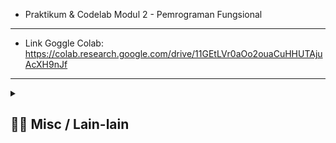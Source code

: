 - Praktikum & Codelab Modul 2 - Pemrograman Fungsional
---
- Link Goggle Colab: https://colab.research.google.com/drive/11GEtLVr0aOo2ouaCuHHUTAjuAcXH9nJf
---
<details> 
  <summary>
  <h2> ⛓️‍💥 Misc / Lain-lain</h2> 
  </summary>

<p>
<div align="center">
<h3>
  🗣️ Powered By:
</h3>
<img src="https://awesome-svg.vercel.app/card/card_2?name=NightRunners02&summary=Newbie%20Developer&style=nameColor:rgba(223,255,0,1);summaryColor:rgba(57,255,20,1);backgroundColor:rgba(0,0,0,1);" />

---
<h3>
  🌠 Starred:
</h3>
  
[![Stargazers repo roster for @NightRunners02/](https://reporoster.com/stars/NightRunners02/Pemrograman-Fungsional_Modul-2_Codelab1-2-3_Praktikum1-2_Khairy)](https://github.com/NightRunners02/Pemrograman-Fungsional_Modul-2_Codelab1-2-3_Praktikum1-2_Khairy/stargazers)

---
<h3>
  🪐 Forked:
</h3>

[![Forkers repo roster for @NightRunners02/](https://reporoster.com/forks/NightRunners02/Pemrograman-Fungsional_Modul-2_Codelab1-2-3_Praktikum1-2_Khairy)](https://github.com/NightRunners02/Pemrograman-Fungsional_Modul-2_Codelab1-2-3_Praktikum1-2_Khairy/network/members)

---
<h3>
  💫 Star History:
</h3>

[![Star History Chart](https://api.star-history.com/svg?repos=NightRunners02/Pemrograman-Fungsional_Modul-2_Codelab1-2-3_Praktikum1-2_Khairy&type=Date)](https://star-history.com/#NightRunners02/Pemrograman-Fungsional_Modul-2_Codelab1-2-3_Praktikum1-2_Khairy&Date)

</p>
</div>
</details>

